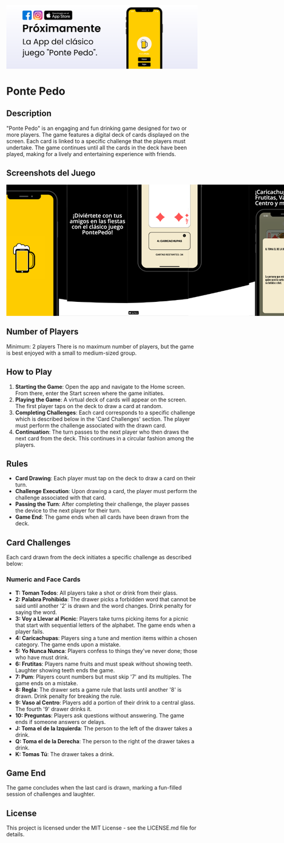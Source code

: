 <img src="https://github.com/Enrique-Macias/iOSDrinkGame/blob/main/Marketing%20Content%20PP/PP_IG-Feed1-3.png">

# Ponte Pedo

## Description
"Ponte Pedo" is an engaging and fun drinking game designed for two or more players. The game features a digital deck of cards displayed on the screen. Each card is linked to a specific challenge that the players must undertake. The game continues until all the cards in the deck have been played, making for a lively and entertaining experience with friends.

## Screenshots del Juego

<div style="display:flex; justify-content:space-between; align-items:center;">
  <img src="https://github.com/Enrique-Macias/iOSDrinkGame/blob/main/Marketing%20Content%20PP/AppStore_PP(1242px%20x%202688px)/1.png" width="160" /> 
  <img src="https://github.com/Enrique-Macias/iOSDrinkGame/blob/main/Marketing%20Content%20PP/AppStore_PP(1242px%20x%202688px)/2.png" width="160" />
  <img src="https://github.com/Enrique-Macias/iOSDrinkGame/blob/main/Marketing%20Content%20PP/AppStore_PP(1242px%20x%202688px)/3.png" width="160" />
  <img src="https://github.com/Enrique-Macias/iOSDrinkGame/blob/main/Marketing%20Content%20PP/AppStore_PP(1242px%20x%202688px)/4.png" width="160" />
  <img src="https://github.com/Enrique-Macias/iOSDrinkGame/blob/main/Marketing%20Content%20PP/AppStore_PP(1242px%20x%202688px)/5.png" width="160" />
</div>

## Number of Players
Minimum: 2 players
There is no maximum number of players, but the game is best enjoyed with a small to medium-sized group.

## How to Play
1. **Starting the Game**: Open the app and navigate to the Home screen. From there, enter the Start screen where the game initiates.
2. **Playing the Game**: A virtual deck of cards will appear on the screen. The first player taps on the deck to draw a card at random.
3. **Completing Challenges**: Each card corresponds to a specific challenge which is described below in the 'Card Challenges' section. The player must perform the challenge associated with the drawn card.
4. **Continuation**: The turn passes to the next player who then draws the next card from the deck. This continues in a circular fashion among the players.

## Rules
- **Card Drawing**: Each player must tap on the deck to draw a card on their turn.
- **Challenge Execution**: Upon drawing a card, the player must perform the challenge associated with that card.
- **Passing the Turn**: After completing their challenge, the player passes the device to the next player for their turn.
- **Game End**: The game ends when all cards have been drawn from the deck.

## Card Challenges
Each card drawn from the deck initiates a specific challenge as described below:

### Numeric and Face Cards
- **T: Toman Todos**: All players take a shot or drink from their glass.
- **2: Palabra Prohibida**: The drawer picks a forbidden word that cannot be said until another '2' is drawn and the word changes. Drink penalty for saying the word.
- **3: Voy a Llevar al Picnic**: Players take turns picking items for a picnic that start with sequential letters of the alphabet. The game ends when a player fails.
- **4: Caricachupas**: Players sing a tune and mention items within a chosen category. The game ends upon a mistake.
- **5: Yo Nunca Nunca**: Players confess to things they've never done; those who have must drink.
- **6: Frutitas**: Players name fruits and must speak without showing teeth. Laughter showing teeth ends the game.
- **7: Pum**: Players count numbers but must skip '7' and its multiples. The game ends on a mistake.
- **8: Regla**: The drawer sets a game rule that lasts until another '8' is drawn. Drink penalty for breaking the rule.
- **9: Vaso al Centro**: Players add a portion of their drink to a central glass. The fourth '9' drawer drinks it.
- **10: Preguntas**: Players ask questions without answering. The game ends if someone answers or delays.
- **J: Toma el de la Izquierda**: The person to the left of the drawer takes a drink.
- **Q: Toma el de la Derecha**: The person to the right of the drawer takes a drink.
- **K: Tomas Tú**: The drawer takes a drink.

## Game End
The game concludes when the last card is drawn, marking a fun-filled session of challenges and laughter.

## License
This project is licensed under the MIT License - see the LICENSE.md file for details.
